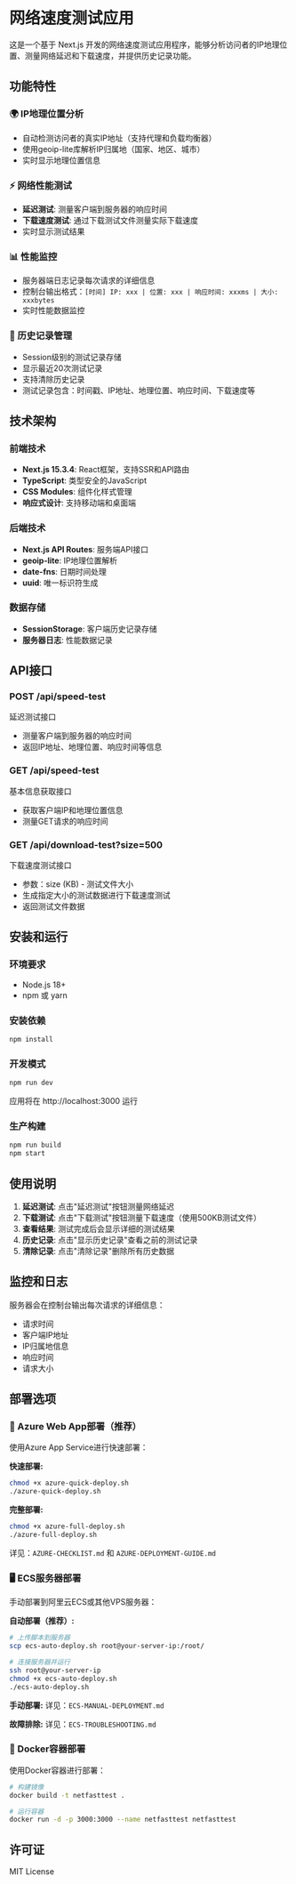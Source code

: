 # 网络速度测试应用

这是一个基于 Next.js 开发的网络速度测试应用程序，能够分析访问者的IP地理位置、测量网络延迟和下载速度，并提供历史记录功能。

## 功能特性

### 🌍 IP地理位置分析
- 自动检测访问者的真实IP地址（支持代理和负载均衡器）
- 使用geoip-lite库解析IP归属地（国家、地区、城市）
- 实时显示地理位置信息

### ⚡ 网络性能测试
- **延迟测试**: 测量客户端到服务器的响应时间
- **下载速度测试**: 通过下载测试文件测量实际下载速度
- 实时显示测试结果

### 📊 性能监控
- 服务器端日志记录每次请求的详细信息
- 控制台输出格式：`[时间] IP: xxx | 位置: xxx | 响应时间: xxxms | 大小: xxxbytes`
- 实时性能数据监控

### 📝 历史记录管理
- Session级别的测试记录存储
- 显示最近20次测试记录
- 支持清除历史记录
- 测试记录包含：时间戳、IP地址、地理位置、响应时间、下载速度等

## 技术架构

### 前端技术
- **Next.js 15.3.4**: React框架，支持SSR和API路由
- **TypeScript**: 类型安全的JavaScript
- **CSS Modules**: 组件化样式管理
- **响应式设计**: 支持移动端和桌面端

### 后端技术
- **Next.js API Routes**: 服务端API接口
- **geoip-lite**: IP地理位置解析
- **date-fns**: 日期时间处理
- **uuid**: 唯一标识符生成

### 数据存储
- **SessionStorage**: 客户端历史记录存储
- **服务器日志**: 性能数据记录

## API接口

### POST /api/speed-test
延迟测试接口
- 测量客户端到服务器的响应时间
- 返回IP地址、地理位置、响应时间等信息

### GET /api/speed-test
基本信息获取接口
- 获取客户端IP和地理位置信息
- 测量GET请求的响应时间

### GET /api/download-test?size=500
下载速度测试接口
- 参数：size (KB) - 测试文件大小
- 生成指定大小的测试数据进行下载速度测试
- 返回测试文件数据

## 安装和运行

### 环境要求
- Node.js 18+
- npm 或 yarn

### 安装依赖
```bash
npm install
```

### 开发模式
```bash
npm run dev
```
应用将在 http://localhost:3000 运行

### 生产构建
```bash
npm run build
npm start
```

## 使用说明

1. **延迟测试**: 点击"延迟测试"按钮测量网络延迟
2. **下载测试**: 点击"下载测试"按钮测量下载速度（使用500KB测试文件）
3. **查看结果**: 测试完成后会显示详细的测试结果
4. **历史记录**: 点击"显示历史记录"查看之前的测试记录
5. **清除记录**: 点击"清除记录"删除所有历史数据

## 监控和日志

服务器会在控制台输出每次请求的详细信息：
- 请求时间
- 客户端IP地址
- IP归属地信息
- 响应时间
- 请求大小

## 部署选项

### 🌟 Azure Web App部署（推荐）
使用Azure App Service进行快速部署：

**快速部署:**
```bash
chmod +x azure-quick-deploy.sh
./azure-quick-deploy.sh
```

**完整部署:**
```bash
chmod +x azure-full-deploy.sh
./azure-full-deploy.sh
```

详见：`AZURE-CHECKLIST.md` 和 `AZURE-DEPLOYMENT-GUIDE.md`

### 🖥️ ECS服务器部署
手动部署到阿里云ECS或其他VPS服务器：

**自动部署（推荐）:**
```bash
# 上传脚本到服务器
scp ecs-auto-deploy.sh root@your-server-ip:/root/

# 连接服务器并运行
ssh root@your-server-ip
chmod +x ecs-auto-deploy.sh
./ecs-auto-deploy.sh
```

**手动部署:**
详见：`ECS-MANUAL-DEPLOYMENT.md`

**故障排除:**
详见：`ECS-TROUBLESHOOTING.md`

### 🐳 Docker容器部署
使用Docker容器进行部署：

```bash
# 构建镜像
docker build -t netfasttest .

# 运行容器
docker run -d -p 3000:3000 --name netfasttest netfasttest
```

## 许可证

MIT License

